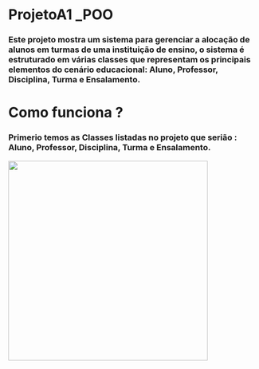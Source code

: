 # ProjetoA1 _POO

### Este projeto mostra um sistema para gerenciar a alocação de alunos em turmas de uma instituição de ensino, o sistema é estruturado em várias classes que representam os principais elementos do cenário educacional: Aluno, Professor, Disciplina, Turma e Ensalamento.

# Como funciona ?

### Primerio temos as Classes listadas no projeto que serião : Aluno, Professor, Disciplina, Turma e Ensalamento.

<img src="https://github.com/user-attachments/assets/06468c7a-07e8-4afe-a172-fdf5db9878cf" width="400"/>
<img src="https://github.com/user-attachments/assets/c3306e9f-b741-49cd-ae15-7ad6a39c3014" width="10"/>
<img src="https://github.com/user-attachments/assets/8e16f964-bc2d-4cd7-a4dd-5cc4bbd58b18" width="10"/>
<img src="https://github.com/user-attachments/assets/5fe57458-bec2-4082-93f7-1170eae72c53" width="10"/>
<img src="https://github.com/user-attachments/assets/95741bc4-bc80-4e0d-a9e5-a0faaf9ed648" width="10"/>
<img src="https://github.com/user-attachments/assets/6c3509d3-33dc-47bb-b21c-21cf4472e0bc" width="10"/>
<img src="https://github.com/user-attachments/assets/2f338732-c788-4dfe-9ddc-a6fb362aae7b" width="10"/>



